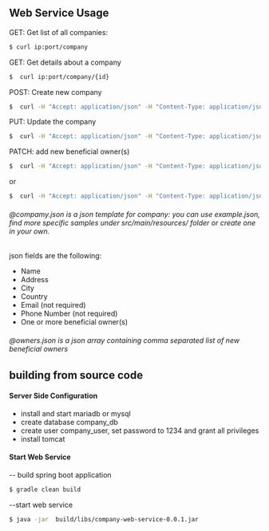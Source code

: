 ## Web Service Usage
GET: Get list of all companies:
```sh
$ curl ip:port/company
```

GET: Get details about a company
```sh
$  curl ip:port/company/{id}
```



POST: Create new company
```sh
$  curl -H "Accept: application/json" -H "Content-Type: application/json" -X POST -d @company.json ip:port/company
```
PUT: Update the company
```sh
$  curl -H "Accept: application/json" -H "Content-Type: application/json" -X PUT -d @company.json ip:port/company
```
PATCH: add new beneficial owner(s)
```sh
$  curl -H "Accept: application/json" -H "Content-Type: application/json" -X PATCH -d @owners.json ip:port/company/{id}
``` 
or
```sh
$  curl -H "Accept: application/json" -H "Content-Type: application/json" -X PATCH -d "[\"firstOwnerName\", \"secondOwnerName\"]" ip:port/company/{id}
```

###### @compamy.json is a json template for company: you can use example.json, find more specific samples under src/main/resources/ folder or create one in your own.
json fields are the following:

- Name
- Address
- City
- Country
- Email (not required)
- Phone Number (not required)
- One or more beneficial owner(s)

###### @owners.json is a json array containing comma separated list of new beneficial owners


## building from source code
#### Server Side Configuration
- install and start mariadb or mysql
- create database company_db 
- create user company_user, set password to 1234 and grant all privileges
- install tomcat

#### Start Web Service
-- build spring boot application
```sh
$ gradle clean build
```
--start web service
```sh
$ java -jar  build/libs/company-web-service-0.0.1.jar
```
